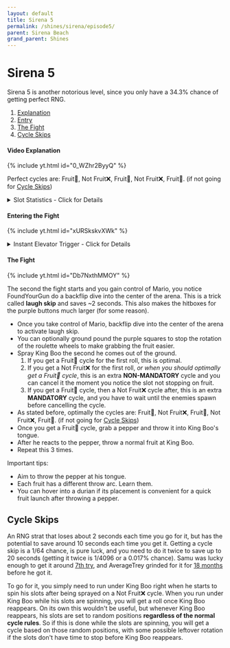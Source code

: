 ```yaml
---
layout: default 
title: Sirena 5
permalink: /shines/sirena/episode5/
parent: Sirena Beach
grand_parent: Shines
---
```


# Sirena 5  
Sirena 5 is another notorious level, since you only have a 34.3% chance of getting perfect RNG.  

1. [Explanation](/sms-guide/shines/sirena/episode5/#video-explanation)
2. [Entry](/sms-guide/shines/sirena/episode5/#entering-the-fight)
3. [The Fight](/sms-guide/shines/sirena/episode5/#the-fight)
4. [Cycle Skips](/sms-guide/shines/sirena/episode5/#cycle-skips)

#### Video Explanation
{% include yt.html id="0_WZhr2ByyQ" %}  

Perfect cycles are: Fruit🍍, Not Fruit❌, Fruit🍍, Not Fruit❌, Fruit🍍. (if not going for [Cycle Skips](sms-guide/shines/sirena/episode5/#cycle-skips))  

<details markdown="block">
  <summary markdown="span">
    Slot Statistics - Click for Details
  </summary>
{: .text-gamma}
Chance of getting a fruit cycle is 70% until going to 3 health or below.  
- Row = *What was last spawned*  
- Column = *What will be spawned next*

<img src="/sms-guide/assets/shines/sirena/episode5/slothealthstats.png">  
</details>  

#### Entering the Fight  
{% include yt.html id="xURSkskvXWk" %}  

<details markdown="block">
  <summary markdown="span">
    Instant Elevator Trigger - Click for Details
  </summary>
{: .text-gamma}
There is a small area you are able to get a ground pound that instantly triggers the elevator as shown in the video.  
<img src="/sms-guide/assets/shines/sirena/episode5/kbgptrigger.png">  
</details>  

#### The Fight  
{% include yt.html id="Db7NxthMMOY" %}  

The second the fight starts and you gain control of Mario, you notice FoundYourGun do a backflip dive into the center of the arena. This is a trick called **laugh skip** and saves ~2 seconds. This also makes the hitboxes for the purple buttons much larger (for some reason).  

- Once you take control of Mario, backflip dive into the center of the arena to activate laugh skip.
- You can optionally ground pound the purple squares to stop the rotation of the roulette wheels to make grabbing the fruit easier.
- Spray King Boo the second he comes out of the ground.
  1. If you get a Fruit🍍 cycle for the first roll, this is optimal.
  2. If you get a Not Fruit❌ for the first roll, *or when you should optimally get a Fruit🍍 cycle*, this is an extra **NON-MANDATORY** cycle and you can cancel it the moment you notice the slot not stopping on fruit.
  3. If you get a Fruit🍍 cycle, then a Not Fruit❌ cycle after, this is an extra **MANDATORY** cycle, and you have to wait until the enemies spawn before cancelling the cycle.
- As stated before, optimally the cycles are: Fruit🍍, Not Fruit❌, Fruit🍍, Not Fruit❌, Fruit🍍. (if not going for [Cycle Skips](sms-guide/shines/sirena/episode5/#cycle-skips))
- Once you get a Fruit🍍 cycle, grab a pepper and throw it into King Boo's tongue.
- After he reacts to the pepper, throw a normal fruit at King Boo.
- Repeat this 3 times.

Important tips:  
- Aim to throw the pepper at his tongue.  
- Each fruit has a different throw arc. Learn them.  
- You can hover into a durian if its placement is convenient for a quick fruit launch after throwing a pepper.

## Cycle Skips
An RNG strat that loses about 2 seconds each time you go for it, but has the potential to save around 10 seconds each time you get it. Getting a cycle skip is a 1/64 chance, is pure luck, and you need to do it twice to save up to 20 seconds (getting it twice is 1/4096 or a 0.017% chance). Samu was lucky enough to get it around [7th try](https://www.youtube.com/watch?v=DIcjtHJf4AI), and AverageTrey grinded for it for [18 months](https://www.youtube.com/watch?v=JFDljTWMRvE) before he got it. 

To go for it, you simply need to run under King Boo right when he starts to spin his slots after being sprayed on a Not Fruit❌ cycle. When you run under King Boo while his slots are spinning, you will get a roll once King Boo reappears. On its own this wouldn't be useful, but whenever King Boo reappears, his slots are set to random positions **regardless of the normal cycle rules**. So if this is done while the slots are spinning, you will get a cycle based on those random positions, with some possible leftover rotation if the slots don't have time to stop before King Boo reappears.
